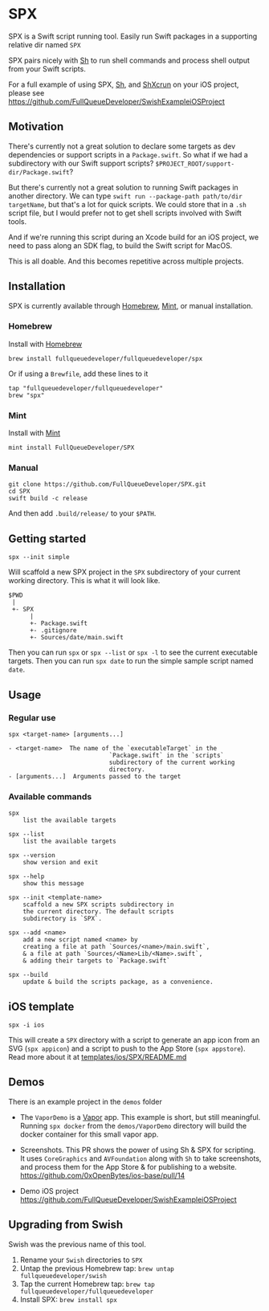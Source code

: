 # SPX

SPX is a Swift script running tool. Easily run Swift packages in a supporting relative dir named `SPX`

SPX pairs nicely with [Sh](https://github.com/FullQueueDeveloper/Sh) to run shell commands and process shell output from your Swift scripts.

For a full example of using SPX, [Sh](https://github.com/FullQueueDeveloper/Sh), and [ShXcrun](https://github.com/FullQueueDeveloper/ShXcrun) on your iOS project, please see https://github.com/FullQueueDeveloper/SwishExampleiOSProject

## Motivation

There's currently not a great solution to declare some targets as dev dependencies or support scripts in a `Package.swift`. So what if we had a subdirectory with our Swift support scripts? `$PROJECT_ROOT/support-dir/Package.swift`?

But there's currently not a great solution to running Swift packages in another directory. We can type `swift run --package-path path/to/dir targetName`, but that's a lot for quick scripts. We could store that in a `.sh` script file, but I would prefer not to get shell scripts involved with Swift tools.

And if we're running this script during an Xcode build for an iOS project, we need to pass along an SDK flag, to build the Swift script for MacOS.

This is all doable. And this becomes repetitive across multiple projects.

## Installation

SPX is currently available through [Homebrew](https://brew.sh), [Mint](https://github.com/yonaskolb/Mint), or manual installation.

### Homebrew

Install with [Homebrew](https://brew.sh)

    brew install fullqueuedeveloper/fullqueuedeveloper/spx
    
Or if using a `Brewfile`, add these lines to it

    tap "fullqueuedeveloper/fullqueuedeveloper"
    brew "spx"

### Mint

Install with [Mint](https://github.com/yonaskolb/Mint)

    mint install FullQueueDeveloper/SPX

### Manual

    git clone https://github.com/FullQueueDeveloper/SPX.git
    cd SPX
    swift build -c release

And then add `.build/release/` to your `$PATH`.

## Getting started

    spx --init simple

Will scaffold a new SPX project in the `SPX` subdirectory of your current working directory. This is what it will look like.

    $PWD
     |
     +- SPX
          |
          +- Package.swift
          +- .gitignore
          +- Sources/date/main.swift

Then you can run `spx` or `spx --list` or `spx -l` to see the current executable targets. Then you can run `spx date` to run the simple sample script named `date`.

## Usage

### Regular use

    spx <target-name> [arguments...]

    - <target-name>  The name of the `executableTarget` in the
                                `Package.swift` in the `scripts`
                                subdirectory of the current working
                                directory.
    - [arguments...]  Arguments passed to the target

### Available commands

    spx
        list the available targets

    spx --list
        list the available targets

    spx --version
        show version and exit

    spx --help
        show this message

    spx --init <template-name>
        scaffold a new SPX scripts subdirectory in
        the current directory. The default scripts
        subdirectory is `SPX`.

    spx --add <name>
        add a new script named <name> by
        creating a file at path `Sources/<name>/main.swift`,
        & a file at path `Sources/<Name>Lib/<Name>.swift`,
        & adding their targets to `Package.swift`

    spx --build
        update & build the scripts package, as a convenience.

## iOS template

    spx -i ios

This will create a `SPX` directory with a script to generate an app icon from an SVG (`spx appicon`) and a script to push to the App Store (`spx appstore`). Read more about it at [templates/ios/SPX/README.md](templates/ios/SPX/README.md)

## Demos

There is an example project in the `demos` folder

- The `VaporDemo` is a [Vapor](https://vapor.codes) app. This example is short, but still meaningful. Running `spx docker` from the `demos/VaporDemo` directory will build the docker container for this small vapor app.

- Screenshots. This PR shows the power of using Sh & SPX for scripting. It uses `CoreGraphics` and `AVFoundation` along with `Sh` to take screenshots, and process them for the App Store & for publishing to a website. https://github.com/0xOpenBytes/ios-base/pull/14

- Demo iOS project https://github.com/FullQueueDeveloper/SwishExampleiOSProject

## Upgrading from Swish

Swish was the previous name of this tool.

1. Rename your `Swish` directories to `SPX`
2. Untap the previous Homebrew tap: `brew untap fullqueuedeveloper/swish`
3. Tap the current Homebrew tap: `brew tap fullqueuedeveloper/fullqueuedeveloper`
4. Install SPX: `brew install spx`
